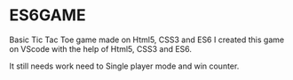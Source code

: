 # ES6GAME
Basic Tic Tac Toe game made on Html5, CSS3 and ES6
I created this game on VScode with the help of Html5, CSS3 and ES6.

It still needs work need to Single player mode and win counter.
